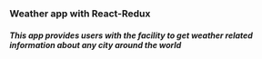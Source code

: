 ### Weather app with React-Redux

##### This app provides users with the facility to get weather related information about any city around the world

